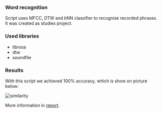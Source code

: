 ### Word recognition

Script uses MFCC, DTW and kNN classifier to recognise recorded phrases. It was created as studies project.

### Used libraries
* librosa
* dtw
* soundfile

### Results

With this script we achieved 100% accuracy, which is show on picture below:

![similarity](https://user-images.githubusercontent.com/12548284/48865230-45cee400-edcf-11e8-9a95-7dc5fd049006.png)

More information in [report](https://github.com/mrugacz95/word-recogniton/blob/master/report.pdf).